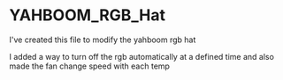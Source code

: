 # YAHBOOM_RGB_Hat

I've created this file to modify the yahboom rgb hat

I added a way to turn off the rgb automatically at a defined time and also made the fan change speed with each temp
